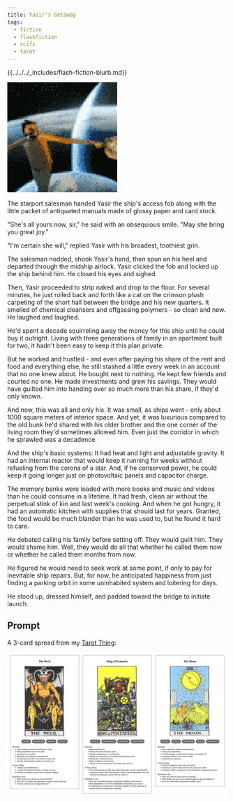```yaml
---
title: Yasir's Getaway
tags:
  - fiction
  - flashfiction
  - scifi
  - tarot
---
```


{{../../../_includes/flash-fiction-blurb.md}}

<!--more-->

<img src="./cover.png" class="fullwidth" />

The starport salesman handed Yasir the ship's access fob along with the little packet of antiquated manuals made of glossy paper and card stock.

"She's all yours now, sir," he said with an obsequious smile. "May she bring you great joy."

"I'm certain she will," replied Yasir with his broadest, toothiest grin.

The salesman nodded, shook Yasir's hand, then spun on his heel and departed through the midship airlock. Yasir clicked the fob and locked up the ship behind him. He closed his eyes and sighed. 

Then, Yasir proceeded to strip naked and drop to the floor. For several minutes, he just rolled back and forth like a cat on the crimson plush carpeting of the short hall between the bridge and his new quarters. It smelled of chemical cleansers and offgassing polymers - so clean and new. He laughed and laughed. 

He'd spent a decade squirreling away the money for this ship until he could buy it outright. Living with three generations of family in an apartment built for two, it hadn't been easy to keep it this plan private. 

But he worked and hustled - and even after paying his share of the rent and food and everything else, he still stashed a little every week in an account that no one knew about. He bought next to nothing. He kept few friends and courted no one. He made investments and grew his savings. They would have guilted him into handing over so much more than his share, if they'd only known. 

And now, this was all and only his. It was small, as ships went - only about 1000 square meters of interior space. And yet, it was luxurious compared to the old bunk he'd shared with his older brother and the one corner of the living room they'd sometimes allowed him. Even just the corridor in which he sprawled was a decadence. 

And the ship's basic systems: It had heat and light and adjustable gravity. It had an internal reactor that would keep it running for weeks without refueling from the corona of a star. And, if he conserved power, he could keep it going longer just on photovoltaic panels and capacitor charge.

The memory banks were loaded with more books and music and videos than he could consume in a lifetime. It had fresh, clean air without the perpetual stink of kin and last week's cooking. And when he got hungry, it had an automatic kitchen with supplies that should last for years. Granted, the food would be much blander than he was used to, but he found it hard to care.

He debated calling his family before setting off. They would guilt him. They would shame him. Well, they would do all that whether he called them now or whether he called them months from now. 

He figured he would need to seek work at some point, if only to pay for inevitable ship repairs. But, for now, he anticipated happiness from just finding a parking orbit in some uninhabited system and loitering for days. 

He stood up, dressed himself, and padded toward the bridge to initiate launch. 

## Prompt

A 3-card spread from my [Tarot Thing](https://lmorchard.github.io/tarot-thing/):

![](20220504081215.png)
